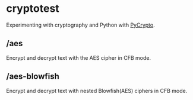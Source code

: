 # cryptotest
Experimenting with cryptography and Python with [PyCrypto](https://www.dlitz.net/software/pycrypto/).

## /aes
Encrypt and decrypt text with the AES cipher in CFB mode.

## /aes-blowfish
Encrypt and decrypt text with nested Blowfish(AES) ciphers in CFB mode.
